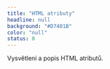 ```yaml
---
title: "HTML atributy"
headline: null
background: "#D7401B"
color: "null"
status: 0
---
```


<p>Vysvětlení a popis HTML atributů.</p>